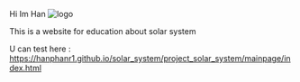 Hi Im Han ![logo](https://github.com/user-attachments/assets/e2d24dea-a03c-45cd-b853-89855e98dba8)

This is a website for education about solar system	

U can test here : https://hanphanr1.github.io/solar_system/project_solar_system/mainpage/index.html

